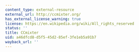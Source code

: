 ```yaml
---
content_type: external-resource
external_url: http://ccmixter.org/
has_external_license_warning: true
license: https://en.wikipedia.org/wiki/All_rights_reserved
status: ''
title: CCmixter
uid: a46dfcd8-d5f5-45d2-85ef-3fe1eb5a91b7
wayback_url: ''
---
```

